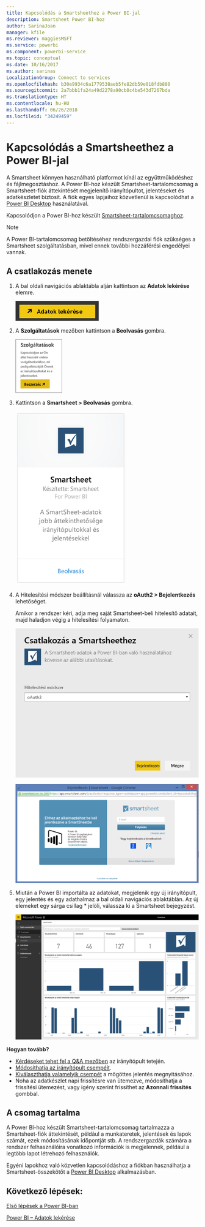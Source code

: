 ```yaml
---
title: Kapcsolódás a Smartsheethez a Power BI-jal
description: Smartsheet Power BI-hoz
author: SarinaJoan
manager: kfile
ms.reviewer: maggiesMSFT
ms.service: powerbi
ms.component: powerbi-service
ms.topic: conceptual
ms.date: 10/16/2017
ms.author: sarinas
LocalizationGroup: Connect to services
ms.openlocfilehash: b30e9934c6a1779538aeb5fe82db59e018fdb880
ms.sourcegitcommit: 2a7bbb1fa24a49d2278a90cb0c4be543d7267bda
ms.translationtype: HT
ms.contentlocale: hu-HU
ms.lasthandoff: 06/26/2018
ms.locfileid: "34249459"
---
```

# <a name="connect-to-smartsheet-with-power-bi"></a>Kapcsolódás a Smartsheethez a Power BI-jal
A Smartsheet könnyen használható platformot kínál az együttműködéshez és fájlmegosztáshoz. A Power BI-hoz készült Smartsheet-tartalomcsomag a Smartsheet-fiók áttekintését megjelenítő irányítópultot, jelentéseket és adatkészletet biztosít. A fiók egyes lapjaihoz közvetlenül is kapcsolódhat a [Power BI Desktop](desktop-connect-to-data.md) használatával. 

Kapcsolódjon a Power BI-hoz készült [Smartsheet-tartalomcsomaghoz](https://app.powerbi.com/groups/me/getdata/services/smartsheet).

>[!NOTE]
>A Power BI-tartalomcsomag betöltéséhez rendszergazdai fiók szükséges a Smartsheet szolgáltatásban, mivel ennek további hozzáférési engedélyei vannak.

## <a name="how-to-connect"></a>A csatlakozás menete
1. A bal oldali navigációs ablaktábla alján kattintson az **Adatok lekérése** elemre.
   
   ![](media/service-connect-to-smartsheet/pbi_getdata.png)
2. A **Szolgáltatások** mezőben kattintson a **Beolvasás** gombra.
   
   ![](media/service-connect-to-smartsheet/pbi_getservices.png) 
3. Kattintson a **Smartsheet \> Beolvasás** gombra.
   
   ![](media/service-connect-to-smartsheet/smartsheet.png)
4. A Hitelesítési módszer beállításnál válassza az **oAuth2 \> Bejelentkezés** lehetőséget.
   
   Amikor a rendszer kéri, adja meg saját Smartsheet-beli hitelesítő adatait, majd haladjon végig a hitelesítési folyamaton.
   
   ![](media/service-connect-to-smartsheet/creds.png)
   
   ![](media/service-connect-to-smartsheet/creds2.png)
5. Miután a Power BI importálta az adatokat, megjelenik egy új irányítópult, egy jelentés és egy adathalmaz a bal oldali navigációs ablaktáblán. Az új elemeket egy sárga csillag \* jelöli, válassza ki a Smartsheet bejegyzést.
   
   ![](media/service-connect-to-smartsheet/dashboard.png)

**Hogyan tovább?**

* [Kérdéseket tehet fel a Q&A mezőben](power-bi-q-and-a.md) az irányítópult tetején.
* [Módosíthatja az irányítópult csempéit](service-dashboard-edit-tile.md).
* [Kiválaszthatja valamelyik csempét](service-dashboard-tiles.md) a mögöttes jelentés megnyitásához.
* Noha az adatkészlet napi frissítésre van ütemezve, módosíthatja a frissítési ütemezést, vagy igény szerint frissíthet az **Azonnali frissítés** gombbal.

## <a name="whats-included"></a>A csomag tartalma
A Power BI-hoz készült Smartsheet-tartalomcsomag tartalmazza a Smartsheet-fiók áttekintését, például a munkateretek, jelentések és lapok számát, ezek módosításának időpontját stb. A rendszergazdák számára a rendszer felhasználóira vonatkozó információk is megjelennek, például a legtöbb lapot létrehozó felhasználók.  

Egyéni lapokhoz való közvetlen kapcsolódáshoz a fiókban használhatja a Smartsheet-összekötőt a [Power BI Desktop](desktop-connect-to-data.md) alkalmazásban.  

## <a name="next-steps"></a>Következő lépések:

[Első lépések a Power BI-ban](service-get-started.md)

[Power BI – Adatok lekérése](service-get-data.md)